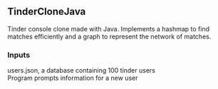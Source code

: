 ## TinderCloneJava
Tinder console clone made with Java. Implements a hashmap to find matches efficiently and a graph to represent the network of matches.

### Inputs
users.json, a database containing 100 tinder users <br />
Program prompts information for a new user 
